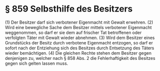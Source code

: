# § 859 Selbsthilfe des Besitzers
(1) Der Besitzer darf sich verbotener Eigenmacht mit Gewalt erwehren.
(2) Wird eine bewegliche Sache dem Besitzer mittels verbotener Eigenmacht weggenommen, so darf er sie dem auf frischer Tat betroffenen oder verfolgten Täter mit Gewalt wieder abnehmen.
(3) Wird dem Besitzer eines Grundstücks der Besitz durch verbotene Eigenmacht entzogen, so darf er sofort nach der Entziehung sich des Besitzes durch Entsetzung des Täters wieder bemächtigen.
(4) Die gleichen Rechte stehen dem Besitzer gegen denjenigen zu, welcher nach § 858 Abs. 2 die Fehlerhaftigkeit des Besitzes gegen sich gelten lassen muss.